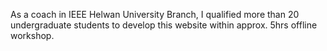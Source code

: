 As a coach in IEEE Helwan University Branch, I qualified more than 20 undergraduate students to develop this website within approx. 5hrs offline workshop.
